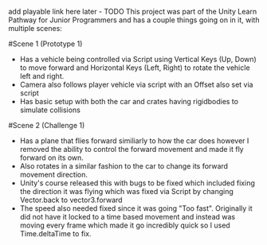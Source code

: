add playable link here later - TODO
This project was part of the Unity Learn Pathway for Junior Programmers and has a couple things going on in it, with multiple scenes:

#Scene 1 (Prototype 1)
- Has a vehicle being controlled via Script using Vertical Keys (Up, Down)  to move forward and Horizontal Keys (Left, Right) to rotate the vehicle left and right.
- Camera also follows player vehicle via script with an Offset also set via script
- Has basic setup with both the car and crates having rigidbodies to simulate collisions

#Scene 2 (Challenge 1)
- Has a plane that flies forward similiarly to how the car does however I removed the ability to control the forward movement and made it fly forward on its own.
- Also rotates in a similar fashion to the car to change its forward movement direction.
- Unity's course released this with bugs to be fixed which included fixing the direction it was flying which was fixed via Script by changing Vector.back to vector3.forward
- The speed also needed fixed since it was going "Too fast". Originally it did not have it locked to a time based movement and instead was moving every frame which made it go incredibly quick so I used Time.deltaTime to fix.
